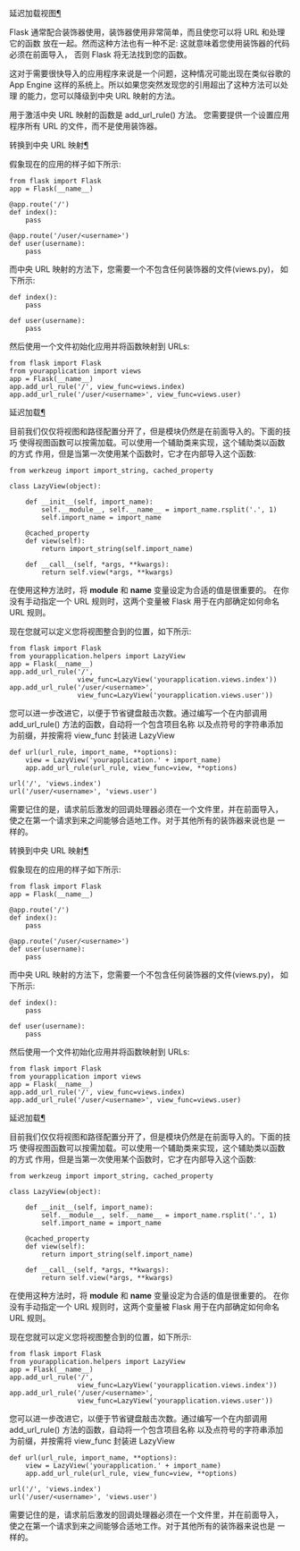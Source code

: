 
<span id="id1" ></span>
延迟加载视图[¶](#id1)

Flask 通常配合装饰器使用，装饰器使用非常简单，而且使您可以将 URL 和处理它的函数
放在一起。然而这种方法也有一种不足: 这就意味着您使用装饰器的代码必须在前面导入，
否则 Flask 将无法找到您的函数。


这对于需要很快导入的应用程序来说是一个问题，这种情况可能出现在类似谷歌的
App Engine 这样的系统上。所以如果您突然发现您的引用超出了这种方法可以处理
的能力，您可以降级到中央 URL 映射的方法。


用于激活中央 URL 映射的函数是 add_url_rule() 方法。
您需要提供一个设置应用程序所有 URL 的文件，而不是使用装饰器。


<span id="url" ></span>
转换到中央 URL 映射[¶](#url)

假象现在的应用的样子如下所示:




```
from flask import Flask
app = Flask(__name__)

@app.route('/')
def index():
    pass

@app.route('/user/<username>')
def user(username):
    pass

```






而中央 URL 映射的方法下，您需要一个不包含任何装饰器的文件(views.py)，
如下所示:




```
def index():
    pass

def user(username):
    pass

```






然后使用一个文件初始化应用并将函数映射到 URLs:




```
from flask import Flask
from yourapplication import views
app = Flask(__name__)
app.add_url_rule('/', view_func=views.index)
app.add_url_rule('/user/<username>', view_func=views.user)

```









<span id="id2" ></span>
延迟加载[¶](#id2)

目前我们仅仅将视图和路径配置分开了，但是模块仍然是在前面导入的。下面的技巧
使得视图函数可以按需加载。可以使用一个辅助类来实现，这个辅助类以函数的方式
作用，但是当第一次使用某个函数时，它才在内部导入这个函数:




```
from werkzeug import import_string, cached_property

class LazyView(object):

    def __init__(self, import_name):
        self.__module__, self.__name__ = import_name.rsplit('.', 1)
        self.import_name = import_name

    @cached_property
    def view(self):
        return import_string(self.import_name)

    def __call__(self, *args, **kwargs):
        return self.view(*args, **kwargs)

```






在使用这种方法时，将 __module__ 和 __name__ 变量设定为合适的值是很重要的。
在你没有手动指定一个 URL 规则时，这两个变量被 Flask 用于在内部确定如何命名
URL 规则。


现在您就可以定义您将视图整合到的位置，如下所示:




```
from flask import Flask
from yourapplication.helpers import LazyView
app = Flask(__name__)
app.add_url_rule('/',
                 view_func=LazyView('yourapplication.views.index'))
app.add_url_rule('/user/<username>',
                 view_func=LazyView('yourapplication.views.user'))

```






您可以进一步改进它，以便于节省键盘敲击次数。通过编写一个在内部调用
add_url_rule() 方法的函数，自动将一个包含项目名称
以及点符号的字符串添加为前缀，并按需将 view_func 封装进 LazyView




```
def url(url_rule, import_name, **options):
    view = LazyView('yourapplication.' + import_name)
    app.add_url_rule(url_rule, view_func=view, **options)

url('/', 'views.index')
url('/user/<username>', 'views.user')

```






需要记住的是，请求前后激发的回调处理器必须在一个文件里，并在前面导入，
使之在第一个请求到来之间能够合适地工作。对于其他所有的装饰器来说也是
一样的。








<span id="url" ></span>
转换到中央 URL 映射[¶](#url)

假象现在的应用的样子如下所示:




```
from flask import Flask
app = Flask(__name__)

@app.route('/')
def index():
    pass

@app.route('/user/<username>')
def user(username):
    pass

```






而中央 URL 映射的方法下，您需要一个不包含任何装饰器的文件(views.py)，
如下所示:




```
def index():
    pass

def user(username):
    pass

```






然后使用一个文件初始化应用并将函数映射到 URLs:




```
from flask import Flask
from yourapplication import views
app = Flask(__name__)
app.add_url_rule('/', view_func=views.index)
app.add_url_rule('/user/<username>', view_func=views.user)

```









<span id="id2" ></span>
延迟加载[¶](#id2)

目前我们仅仅将视图和路径配置分开了，但是模块仍然是在前面导入的。下面的技巧
使得视图函数可以按需加载。可以使用一个辅助类来实现，这个辅助类以函数的方式
作用，但是当第一次使用某个函数时，它才在内部导入这个函数:




```
from werkzeug import import_string, cached_property

class LazyView(object):

    def __init__(self, import_name):
        self.__module__, self.__name__ = import_name.rsplit('.', 1)
        self.import_name = import_name

    @cached_property
    def view(self):
        return import_string(self.import_name)

    def __call__(self, *args, **kwargs):
        return self.view(*args, **kwargs)

```






在使用这种方法时，将 __module__ 和 __name__ 变量设定为合适的值是很重要的。
在你没有手动指定一个 URL 规则时，这两个变量被 Flask 用于在内部确定如何命名
URL 规则。


现在您就可以定义您将视图整合到的位置，如下所示:




```
from flask import Flask
from yourapplication.helpers import LazyView
app = Flask(__name__)
app.add_url_rule('/',
                 view_func=LazyView('yourapplication.views.index'))
app.add_url_rule('/user/<username>',
                 view_func=LazyView('yourapplication.views.user'))

```






您可以进一步改进它，以便于节省键盘敲击次数。通过编写一个在内部调用
add_url_rule() 方法的函数，自动将一个包含项目名称
以及点符号的字符串添加为前缀，并按需将 view_func 封装进 LazyView




```
def url(url_rule, import_name, **options):
    view = LazyView('yourapplication.' + import_name)
    app.add_url_rule(url_rule, view_func=view, **options)

url('/', 'views.index')
url('/user/<username>', 'views.user')

```






需要记住的是，请求前后激发的回调处理器必须在一个文件里，并在前面导入，
使之在第一个请求到来之间能够合适地工作。对于其他所有的装饰器来说也是
一样的。





